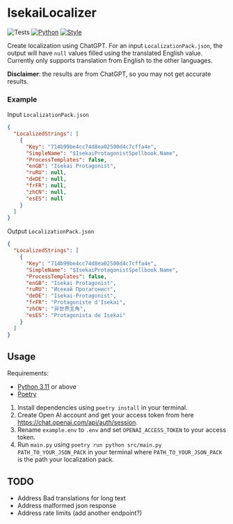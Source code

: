 # IsekaiLocalizer
![Tests](https://github.com/JohN100x1/IsekaiLocalizer/actions/workflows/python-workflow.yml/badge.svg)
[![Python](https://img.shields.io/badge/python-3.11%2B-brightgreen)](https://www.python.org/)
[![Style](https://img.shields.io/badge/code%20style-black-000000.svg)](https://github.com/psf/black)

Create localization using ChatGPT. For an input `LocalizationPack.json`,
the output will have `null` values filled using the translated English value.
Currently only supports translation from English to the other languages.

**Disclaimer**: the results are from ChatGPT, so you may not get accurate results.
### Example
Input `LocalizationPack.json`
```json
{
  "LocalizedStrings": [
    {
      "Key": "714b99be4cc74d8ea02500d4c7cffa4e",
      "SimpleName": "$IsekaiProtagonistSpellbook.Name",
      "ProcessTemplates": false,
      "enGB": "Isekai Protagonist",
      "ruRU": null,
      "deDE": null,
      "frFR": null,
      "zhCN": null,
      "esES": null
    }
  ]
}
```
Output `LocalizationPack.json`
```json
{
  "LocalizedStrings": [
    {
      "Key": "714b99be4cc74d8ea02500d4c7cffa4e",
      "SimpleName": "$IsekaiProtagonistSpellbook.Name",
      "ProcessTemplates": false,
      "enGB": "Isekai Protagonist",
      "ruRU": "Исекай Протагонист",
      "deDE": "Isekai-Protagonist",
      "frFR": "Protagoniste d'Isekai",
      "zhCN": "异世界主角",
      "esES": "Protagonista de Isekai"
    }
  ]
}
```
## Usage
Requirements:
- [Python 3.11](https://www.python.org/downloads/) or above
- [Poetry](https://python-poetry.org/docs/#installation)

1. Install dependencies using `poetry install` in your terminal.
2. Create Open AI account and get your access token from here https://chat.openai.com/api/auth/session.
3. Rename `example.env` to `.env` and set `OPENAI_ACCESS_TOKEN` to your access token.
4. Run `main.py` using `poetry run python src/main.py PATH_TO_YOUR_JSON_PACK` in your terminal where
`PATH_TO_YOUR_JSON_PACK` is the path your localization pack.

## TODO
- Address Bad translations for long text
- Address malformed json response
- Address rate limits (add another endpoint?)